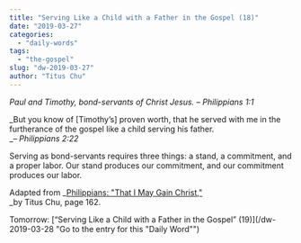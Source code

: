 ```yaml
---
title: "Serving Like a Child with a Father in the Gospel (18)"
date: "2019-03-27"
categories: 
  - "daily-words"
tags: 
  - "the-gospel"
slug: "dw-2019-03-27"
author: "Titus Chu"
---
```


_Paul and Timothy, bond-servants of Christ Jesus._ _– Philippians 1:1_

_But you know of \[Timothy’s\] proven worth, that he served with me in the furtherance of the gospel like a child serving his father.  
__– Philippians 2:22_  
  
Serving as bond-servants requires three things: a stand, a commitment, and a proper labor. Our stand produces our commitment, and our commitment produces our labor.

Adapted from _[Philippians: "That I May Gain Christ,"](/book-philippians/ "Go to the listing for this book")  
_by Titus Chu, page 162.

Tomorrow: [“Serving Like a Child with a Father in the Gospel” (19)](/dw-2019-03-28 "Go to the entry for this "Daily Word"")
